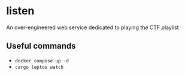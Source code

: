 # listen

An over-engineered web service dedicated to playing the CTF playlist

## Useful commands

- `docker compose up -d`
- `cargo leptos watch`